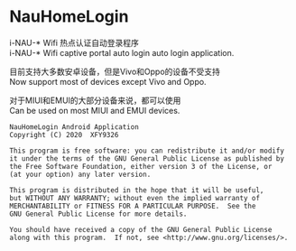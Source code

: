 # NauHomeLogin

i-NAU-* Wifi 热点认证自动登录程序  
i-NAU-* Wifi captive portal auto login auto login application.  

目前支持大多数安卓设备，但是Vivo和Oppo的设备不受支持  
Now support most of devices except Vivo and Oppo.  

对于MIUI和EMUI的大部分设备来说，都可以使用  
Can be used on most MIUI and EMUI devices.  

    NauHomeLogin Android Application
    Copyright (C) 2020  XFY9326

    This program is free software: you can redistribute it and/or modify
    it under the terms of the GNU General Public License as published by
    the Free Software Foundation, either version 3 of the License, or
    (at your option) any later version.

    This program is distributed in the hope that it will be useful,
    but WITHOUT ANY WARRANTY; without even the implied warranty of
    MERCHANTABILITY or FITNESS FOR A PARTICULAR PURPOSE.  See the
    GNU General Public License for more details.

    You should have received a copy of the GNU General Public License
    along with this program.  If not, see <http://www.gnu.org/licenses/>.
